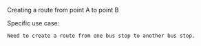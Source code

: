 Creating a route from point A to point B

Specific use case:

    Need to create a route from one bus stop to another bus stop.

    
